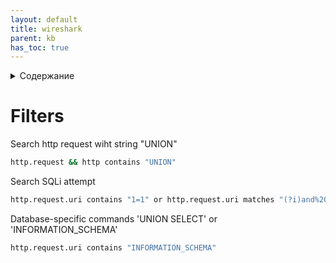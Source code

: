```yaml
---
layout: default
title: wireshark
parent: kb
has_toc: true
---
```

<details close markdown="block">
  <summary>
    Содержание
  </summary>
  {: .text-delta }
1. TOC
{:toc}
</details>

# Filters
Search http request wiht string "UNION"
```bash
http.request && http contains "UNION"
```
Search SQLi attempt
```bash
http.request.uri contains "1=1" or http.request.uri matches "(?i)and%20" or http.request.uri matches "(?i)--"
```
Database-specific commands 'UNION SELECT' or 'INFORMATION_SCHEMA'
```bash
http.request.uri contains "INFORMATION_SCHEMA"
```
